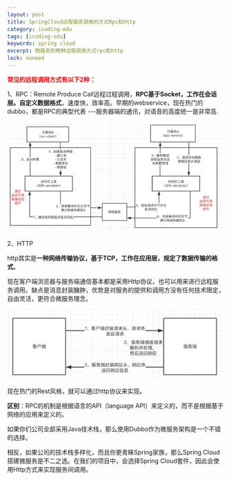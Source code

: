 ```yaml
---
layout: post
title: SpringCloud远程服务调用的方式Rpc和Http
category: icoding-edu
tags: [icoding-edu]
keywords: spring cloud
excerpt: 微服务的两种远程调用方式rpc和http
lock: noneed
---
```


<font color=red>**常见的远程调用方式有以下2种：**</font>

1、RPC：Remote Produce Call远程过程调用，**RPC基于Socket，工作在会话层。自定义数据格式**，速度快，效率高。早期的webservice，现在热门的dubbo，都是RPC的典型代表 ---服务器端的通讯，对语音的高度统一是非常高.

![](/assets/images/2020/springcloud/rpc.jpg)

2、HTTP

http其实是**一种网络传输协议，基于TCP，工作在应用层，规定了数据传输的格式**。

现在客户端浏览器与服务端通信基本都是采用Http协议，也可以用来进行远程服务调用。缺点是消息封装臃肿，优势是对服务的提供和调用方没有任何技术限定，自由灵活，更符合微服务理念。

![](/assets/images/2020/springcloud/http-restful.jpg)

现在热门的Rest风格，就可以通过http协议来实现。



**区别**：RPC的机制是根据语言的API（language API）来定义的，而不是根据基于网络的应用来定义的。

如果你们公司全部采用Java技术栈，那么使用Dubbo作为微服务架构是一个不错的选择。

相反，如果公司的技术栈多样化，而且你更青睐Spring家族，那么Spring Cloud搭建微服务是不二之选。在我们的项目中，会选择Spring Cloud套件，因此会使用Http方式来实现服务间调用。